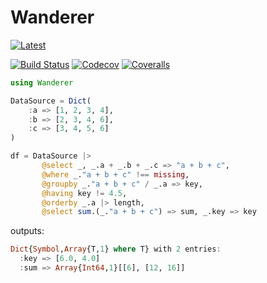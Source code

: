 # Wanderer

[![Latest](https://img.shields.io/badge/docs-latest-blue.svg)](https://thautwarm.github.io/Wanderer.jl/latest)

[![Build Status](https://travis-ci.com/thautwarm/Wanderer.jl.svg?branch=master)](https://travis-ci.com/thautwarm/Wanderer.jl)
[![Codecov](https://codecov.io/gh/thautwarm/Wanderer.jl/branch/master/graph/badge.svg)](https://codecov.io/gh/thautwarm/Wanderer.jl)
[![Coveralls](https://coveralls.io/repos/github/thautwarm/Wanderer.jl/badge.svg?branch=master)](https://coveralls.io/github/thautwarm/Wanderer.jl?branch=master)

```julia
using Wanderer

DataSource = Dict(
    :a => [1, 2, 3, 4],
    :b => [2, 3, 4, 6],
    :c => [3, 4, 5, 6]
)

df = DataSource |>
       @select _, _.a + _.b + _.c => "a + b + c",
       @where _."a + b + c" !== missing,
       @groupby _."a + b + c" / _.a => key,
       @having key != 4.5,
       @orderby _.a |> length,
       @select sum.(_."a + b + c") => sum, _.key => key
```
outputs:
```julia
Dict{Symbol,Array{T,1} where T} with 2 entries:
  :key => [6.0, 4.0]
  :sum => Array{Int64,1}[[6], [12, 16]]
```